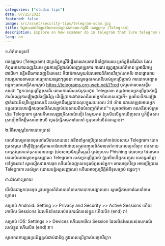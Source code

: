 ```yaml
---
categories: ["studio tips"]
date: 07/25/2023
featured: false
image: src/asset/security-tips/telegram-scam.jpg
title: ស្វែងយល់អំពីទម្រង់នៃការបោកប្រាស់តាមរយៈកម្មវិធី តេឡេក្រាម (Telegram)
description: Explore on how scammer do in telegram that lure telegram user to fall in their trap!
lang: en
---
```


១.ព័ត៌មានទូទៅ

តេឡេក្រាម (Telegram) ជាប្រព័ន្ធកម្មវិធីផ្ញើសារដោយឥតគិតថ្លៃតាមរយៈប្រព័ន្ធអ៊ីនធឺណិត ដែលកំពុងមានការពេញនិយម ក្នុងការប្រើប្រាស់បំពេញតម្រូវការ ការងារ ផ្សព្វផ្សាយព័ត៌មាន ឬអាជីវកម្មជាដើម។ ទន្ទឹមនឹងការពេញនិយមនេះ ក៏ជាឱកាសមួយដែលចោរព័ត៌មានវិទ្យា/ហេកគ័រ បានផ្តោតការវាយប្រហារតាមរយៈមធ្យោបាយផ្សេងៗដូចជា ការលួចចូលគណនីរបស់អ្នកប្រើប្រាស់ ការបោកបញ្ឆោតផ្សេងៗដោយផ្ញើតំណរភ្ជាប់ https://telegrams.org-web.net//?rcd បូករួមការសរសេខ្លឹមសារថា “អ្នកបានប្រព្រឹត្តខុសពីរ គោលការណ៍របស់ក្រុមហ៊ុន Telegram តម្រូវអោយអ្នកប្រើប្រាស់ធ្វើការបំពេញការផ្ទៀងផ្ទាត់ឡើងវិញ ដើម្បីប្រាកដថាគណនីរបស់អ្នកមិនមានបញ្ហាអី។ ប្រសិនបើការផ្ទៀងផ្ទាត់នោះមិនត្រឹមត្រូវគណនី របស់អ្នកនឹងត្រូវបានលុបក្នុងរយៈពេល 24 ម៉ោង ដោយតម្រូវអោយអ្នកទទួលបានសារធ្វើការចុចលើតំណរភ្ជាប់វេបសាយនិងបំពេញព័ត៌មាន”។ សូមចចាំងថា គណនីរបស់ក្រុមហ៊ុន Telegram ផ្លូវការគឺមានសញ្ញាគ្រីសពណ៌ខៀវ តែមួយគត់ (ប្រសិនបើអ្នកឃើញសារ ឬក៏ខ្លឹមសារ ស្រដៀងនឹងខ្លឹមសារខាងលើ សូមកុំធ្វើតាមការណែនាំ ឬចុចនៅលើតំណរភ្ជាប់)។

២.វិធីសាស្ត្រនៃការបោកប្រាស់

ពេលដែលអ្នកបានចុចទៅលើវេបសាយនេះ វានឹងនាំអ្នកប្រើប្រាស់ទៅកាន់វេបសាយ Telegram បោកប្រាស់មួយ​ ដើម្បីឱ្យអ្នកធ្វើតាមការណែនាំដោយតម្រូវបញ្ចូល​ព័ត៌មានទៅកាន់ចោរបច្ចេកវិទ្យា៖ វេបសាយនេះត្រូវបានចាត់ទុកថាមានបញ្ហា (វេបសាយមិនត្រឹមត្រូវ) ឬជាប្រភេទ Phishing វេបសាយ ដែលមានគោលបំណងលួចអត្តសញ្ញាណ Telegram របស់អ្នកប្រើប្រាស់ ​(ប្រសិនបើអ្នកបញ្ចូល លេខទូរស័ព្ទ) ទៅក្នុងនោះ! សូមជៀសវាងការចុច ហើយបំពេញលេខទូរស័ព្ទរបស់អ្នក។ ចោរបច្ចេកវិទ្យា អាចប្រើប្រាស់ Telegram របស់អ្នក (ដោយបន្លំអត្តសញ្ញាណ) ហើយអាចប្រព្រឹត្តិអំពីខុសច្បាប់ ផ្សេងៗ។

៣.ដំណោះស្រាយ

បើសិនជាអ្នកបានចុច រួចបញ្ចូលព័ត៌មានទៅតាមការបោកបញ្ជោតនោះ សូមធ្វើតាមការណែនាំខាងក្រោម៖

សម្រាប់ ​Android:
Setting >> Privacy and Security >> Active Sessions ហើយរកមើល Sessions ដែលមិនមែនរបស់ឧបករណ៍របស់ខ្លួន ហើយបិទ ​(end) វា!

សម្រាប់ ​iOS:
Settings >> Devices ហើយរកមើល Session ដែលមិនមែនរបស់ឧបករណ៍របស់ខ្លួន ហើយបិទ ​(end) វា។

សូមមានការប្រុងប្រយ័ត្នខ្ពស់ជាប់ជានិច្ច ក្នុងពេលប្រើប្រាស់បច្ចេកវិទ្យា។
